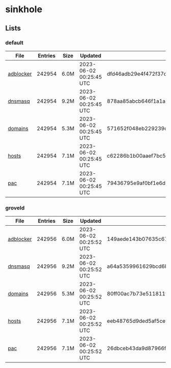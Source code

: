 # sinkhole

## Lists

### default

|File|Entries|Size|Updated|Hash|
|-|-|-|-|-|
|[adblocker](https://raw.githubusercontent.com/groveld/sinkhole/lists/default/adblocker.txt)|242954|6.0M|2023-06-02 00:25:45 UTC|dfd46adb29e4f472f37d6085c569519546089a6494ff04a2bcd9a1d1a6656425|
|[dnsmasq](https://raw.githubusercontent.com/groveld/sinkhole/lists/default/dnsmasq.txt)|242954|9.2M|2023-06-02 00:25:45 UTC|878aa85abcb646f1a1a2ae0c06362e01b787162cfe50232ecde0e1f51fd588ae|
|[domains](https://raw.githubusercontent.com/groveld/sinkhole/lists/default/domains.txt)|242954|5.3M|2023-06-02 00:25:45 UTC|571652f048eb229239d4e5a7cbdb8143b998b870b8379d8b98b536eebcb4cae8|
|[hosts](https://raw.githubusercontent.com/groveld/sinkhole/lists/default/hosts.txt)|242954|7.1M|2023-06-02 00:25:45 UTC|c62286b1b00aaef7bc5775fbfe827cb601536d7dd0429a597c8f649c56e4f8ed|
|[pac](https://raw.githubusercontent.com/groveld/sinkhole/lists/default/pac.txt)|242954|7.1M|2023-06-02 00:25:45 UTC|79436795e9af0bf1e6dbd8884745f11d59bc143da33db0d7dd26095263005148|

### groveld

|File|Entries|Size|Updated|Hash|
|-|-|-|-|-|
|[adblocker](https://raw.githubusercontent.com/groveld/sinkhole/lists/groveld/adblocker.txt)|242956|6.0M|2023-06-02 00:25:52 UTC|149aede143b07635c6766d0f6d7dab550e7f15e5349894618d2b583800d27174|
|[dnsmasq](https://raw.githubusercontent.com/groveld/sinkhole/lists/groveld/dnsmasq.txt)|242956|9.2M|2023-06-02 00:25:52 UTC|a64a5359961629bcd6b96ba575f7cc5498ccb930d4bec7851843ea86b0470406|
|[domains](https://raw.githubusercontent.com/groveld/sinkhole/lists/groveld/domains.txt)|242956|5.3M|2023-06-02 00:25:52 UTC|80ff00ac7b73e511811fd62f62676b6f37eeab1c620c68bfdf06f09b1bb927e8|
|[hosts](https://raw.githubusercontent.com/groveld/sinkhole/lists/groveld/hosts.txt)|242956|7.1M|2023-06-02 00:25:52 UTC|eeb48765d9ded5af5ce49320ec6571a6a8954c69b56a4f97dbe67166aaf1f44d|
|[pac](https://raw.githubusercontent.com/groveld/sinkhole/lists/groveld/pac.txt)|242956|7.1M|2023-06-02 00:25:52 UTC|26dbceb43da9d87966f451272c0ed644546c5bb6cc302929238f44bc7f56c213|
